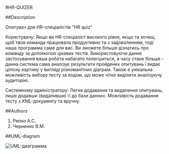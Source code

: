 #HR-QUIZER

##Description

Опитувач для HR-спеціалістів "HR quiz"

Користувачу: Якщо ви HR-спеціаліст високого рівня, якщо ти хочеш, щоб твоя команда працювала продуктивно та з задоволенням, 
тоді наша программа саме для вас. Ви зможете більше дізнатись про команду за допомогою цікавих тестів. Використовуючи данне 
застосування ваша робота набагато полегшиться, а часу стане більше - данна система сама аналізує результати пройдених 
опитувань і видає цілісну картину у вигляді різноманітних діаграм. Також є унікальна можливість вибору тесту за кодом, що
може чітко виділити аналізуючу аудиторію.

Системному адміністратору: Легке додавання та видалення опитувань, лише додавши (видаливши) її до бази данних. Можливість
додавання тесту з ХML-документу та вручну.

##Authors

1. Репко А.С.
2. Черненко В.М.

##UML-diagram

![UML-диаграмма](https://lh5.googleusercontent.com/-3djmzqd4nM8/U15ByDER8lI/AAAAAAAAAD0/DF-HWkN-CB0/w415-h547-no/myQuizer2.png)
